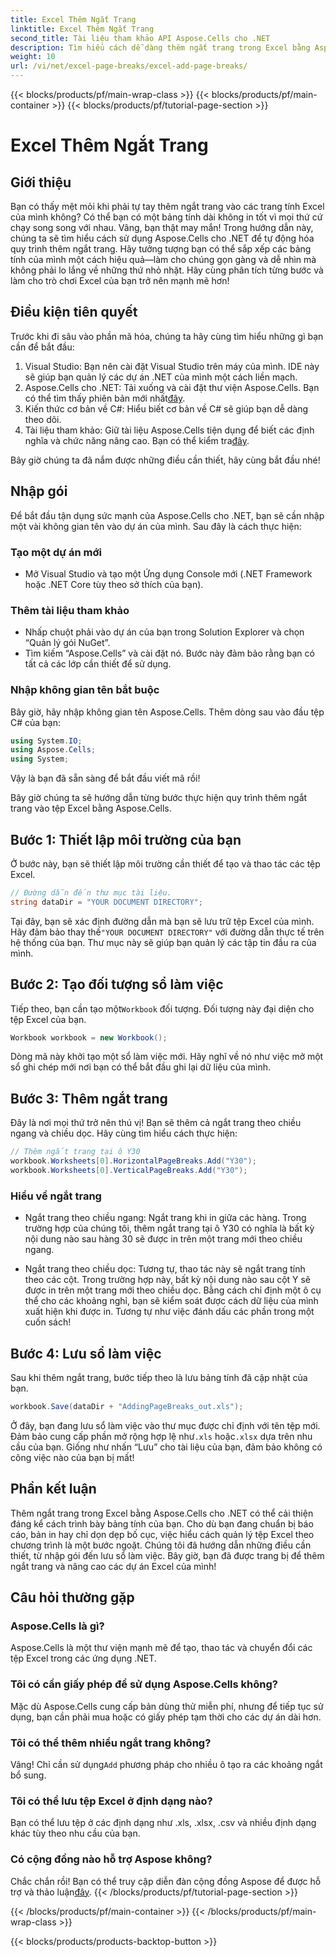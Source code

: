 ```yaml
---
title: Excel Thêm Ngắt Trang
linktitle: Excel Thêm Ngắt Trang
second_title: Tài liệu tham khảo API Aspose.Cells cho .NET
description: Tìm hiểu cách dễ dàng thêm ngắt trang trong Excel bằng Aspose.Cells cho .NET trong hướng dẫn từng bước này. Tối ưu hóa bảng tính của bạn.
weight: 10
url: /vi/net/excel-page-breaks/excel-add-page-breaks/
---
```


{{< blocks/products/pf/main-wrap-class >}}
{{< blocks/products/pf/main-container >}}
{{< blocks/products/pf/tutorial-page-section >}}

# Excel Thêm Ngắt Trang

## Giới thiệu

Bạn có thấy mệt mỏi khi phải tự tay thêm ngắt trang vào các trang tính Excel của mình không? Có thể bạn có một bảng tính dài không in tốt vì mọi thứ cứ chạy song song với nhau. Vâng, bạn thật may mắn! Trong hướng dẫn này, chúng ta sẽ tìm hiểu cách sử dụng Aspose.Cells cho .NET để tự động hóa quy trình thêm ngắt trang. Hãy tưởng tượng bạn có thể sắp xếp các bảng tính của mình một cách hiệu quả—làm cho chúng gọn gàng và dễ nhìn mà không phải lo lắng về những thứ nhỏ nhặt. Hãy cùng phân tích từng bước và làm cho trò chơi Excel của bạn trở nên mạnh mẽ hơn!

## Điều kiện tiên quyết

Trước khi đi sâu vào phần mã hóa, chúng ta hãy cùng tìm hiểu những gì bạn cần để bắt đầu:

1. Visual Studio: Bạn nên cài đặt Visual Studio trên máy của mình. IDE này sẽ giúp bạn quản lý các dự án .NET của mình một cách liền mạch.
2.  Aspose.Cells cho .NET: Tải xuống và cài đặt thư viện Aspose.Cells. Bạn có thể tìm thấy phiên bản mới nhất[đây](https://releases.aspose.com/cells/net/).
3. Kiến thức cơ bản về C#: Hiểu biết cơ bản về C# sẽ giúp bạn dễ dàng theo dõi.
4. Tài liệu tham khảo: Giữ tài liệu Aspose.Cells tiện dụng để biết các định nghĩa và chức năng nâng cao. Bạn có thể kiểm tra[đây](https://reference.aspose.com/cells/net/).

Bây giờ chúng ta đã nắm được những điều cần thiết, hãy cùng bắt đầu nhé!

## Nhập gói

Để bắt đầu tận dụng sức mạnh của Aspose.Cells cho .NET, bạn sẽ cần nhập một vài không gian tên vào dự án của mình. Sau đây là cách thực hiện:

### Tạo một dự án mới

- Mở Visual Studio và tạo một Ứng dụng Console mới (.NET Framework hoặc .NET Core tùy theo sở thích của bạn).

### Thêm tài liệu tham khảo

- Nhấp chuột phải vào dự án của bạn trong Solution Explorer và chọn “Quản lý gói NuGet”.
- Tìm kiếm “Aspose.Cells” và cài đặt nó. Bước này đảm bảo rằng bạn có tất cả các lớp cần thiết để sử dụng.

### Nhập không gian tên bắt buộc

Bây giờ, hãy nhập không gian tên Aspose.Cells. Thêm dòng sau vào đầu tệp C# của bạn:

```csharp
using System.IO;
using Aspose.Cells;
using System;
```

Vậy là bạn đã sẵn sàng để bắt đầu viết mã rồi!

Bây giờ chúng ta sẽ hướng dẫn từng bước thực hiện quy trình thêm ngắt trang vào tệp Excel bằng Aspose.Cells.

## Bước 1: Thiết lập môi trường của bạn

Ở bước này, bạn sẽ thiết lập môi trường cần thiết để tạo và thao tác các tệp Excel.

```csharp
// Đường dẫn đến thư mục tài liệu.
string dataDir = "YOUR DOCUMENT DIRECTORY";
```
 Tại đây, bạn sẽ xác định đường dẫn mà bạn sẽ lưu trữ tệp Excel của mình. Hãy đảm bảo thay thế`"YOUR DOCUMENT DIRECTORY"` với đường dẫn thực tế trên hệ thống của bạn. Thư mục này sẽ giúp bạn quản lý các tập tin đầu ra của mình.

## Bước 2: Tạo đối tượng sổ làm việc

 Tiếp theo, bạn cần tạo một`Workbook` đối tượng. Đối tượng này đại diện cho tệp Excel của bạn.

```csharp
Workbook workbook = new Workbook();
```
Dòng mã này khởi tạo một sổ làm việc mới. Hãy nghĩ về nó như việc mở một sổ ghi chép mới nơi bạn có thể bắt đầu ghi lại dữ liệu của mình.

## Bước 3: Thêm ngắt trang

Đây là nơi mọi thứ trở nên thú vị! Bạn sẽ thêm cả ngắt trang theo chiều ngang và chiều dọc. Hãy cùng tìm hiểu cách thực hiện:

```csharp
// Thêm ngắt trang tại ô Y30
workbook.Worksheets[0].HorizontalPageBreaks.Add("Y30");
workbook.Worksheets[0].VerticalPageBreaks.Add("Y30");
```

### Hiểu về ngắt trang

- Ngắt trang theo chiều ngang: Ngắt trang khi in giữa các hàng. Trong trường hợp của chúng tôi, thêm ngắt trang tại ô Y30 có nghĩa là bất kỳ nội dung nào sau hàng 30 sẽ được in trên một trang mới theo chiều ngang.
  
- Ngắt trang theo chiều dọc: Tương tự, thao tác này sẽ ngắt trang tính theo các cột. Trong trường hợp này, bất kỳ nội dung nào sau cột Y sẽ được in trên một trang mới theo chiều dọc.
Bằng cách chỉ định một ô cụ thể cho các khoảng nghỉ, bạn sẽ kiểm soát được cách dữ liệu của mình xuất hiện khi được in. Tương tự như việc đánh dấu các phần trong một cuốn sách!

## Bước 4: Lưu sổ làm việc

Sau khi thêm ngắt trang, bước tiếp theo là lưu bảng tính đã cập nhật của bạn.

```csharp
workbook.Save(dataDir + "AddingPageBreaks_out.xls");
```
 Ở đây, bạn đang lưu sổ làm việc vào thư mục được chỉ định với tên tệp mới. Đảm bảo cung cấp phần mở rộng hợp lệ như`.xls` hoặc`.xlsx` dựa trên nhu cầu của bạn. Giống như nhấn “Lưu” cho tài liệu của bạn, đảm bảo không có công việc nào của bạn bị mất!

## Phần kết luận

Thêm ngắt trang trong Excel bằng Aspose.Cells cho .NET có thể cải thiện đáng kể cách trình bày bảng tính của bạn. Cho dù bạn đang chuẩn bị báo cáo, bản in hay chỉ dọn dẹp bố cục, việc hiểu cách quản lý tệp Excel theo chương trình là một bước ngoặt. Chúng tôi đã hướng dẫn những điều cần thiết, từ nhập gói đến lưu sổ làm việc. Bây giờ, bạn đã được trang bị để thêm ngắt trang và nâng cao các dự án Excel của mình!

## Câu hỏi thường gặp

### Aspose.Cells là gì?

Aspose.Cells là một thư viện mạnh mẽ để tạo, thao tác và chuyển đổi các tệp Excel trong các ứng dụng .NET.

### Tôi có cần giấy phép để sử dụng Aspose.Cells không?

Mặc dù Aspose.Cells cung cấp bản dùng thử miễn phí, nhưng để tiếp tục sử dụng, bạn cần phải mua hoặc có giấy phép tạm thời cho các dự án dài hơn.

### Tôi có thể thêm nhiều ngắt trang không?

 Vâng! Chỉ cần sử dụng`Add` phương pháp cho nhiều ô tạo ra các khoảng ngắt bổ sung.

### Tôi có thể lưu tệp Excel ở định dạng nào?

Bạn có thể lưu tệp ở các định dạng như .xls, .xlsx, .csv và nhiều định dạng khác tùy theo nhu cầu của bạn.

### Có cộng đồng nào hỗ trợ Aspose không?

 Chắc chắn rồi! Bạn có thể truy cập diễn đàn cộng đồng Aspose để được hỗ trợ và thảo luận[đây](https://forum.aspose.com/c/cells/9).
{{< /blocks/products/pf/tutorial-page-section >}}

{{< /blocks/products/pf/main-container >}}
{{< /blocks/products/pf/main-wrap-class >}}

{{< blocks/products/products-backtop-button >}}
